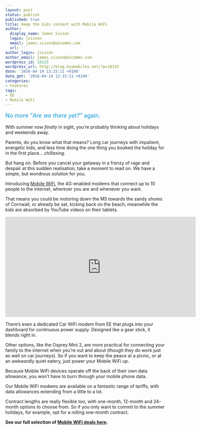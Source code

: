 ```yaml
---
layout: post
status: publish
published: true
title: Keep the kids content with Mobile WiFi
author:
  display_name: James Sisson
  login: jsisson
  email: james.sisson@a1comms.com
  url: ''
author_login: jsisson
author_email: james.sisson@a1comms.com
wordpress_id: 10133
wordpress_url: http://blog.buymobiles.net/?p=10133
date: '2016-04-14 13:33:11 +0100'
date_gmt: '2016-04-14 12:33:11 +0100'
categories:
- Features
tags:
- EE
- Mobile WiFi
---
```

<p><span class="postStandFirst" style="color: #0896d5; line-height: 26px; font-size: 18px;">No more &ldquo;<em>Are we there yet?&rdquo; </em>again.</span></p>
<p>With summer now <em>finally</em> in sight, you&rsquo;re probably thinking about holidays and weekends away.</p>
<p>Parents, do you know what that means? Long car journeys with impatient, energetic kids, and less time doing the one thing you booked the holiday for in the first place&hellip; <em>chillaxing</em>.</p>
<p>But hang on. Before you cancel your getaway in a frenzy of rage and despair at this sudden realisation, take a moment to read on. We have a simple, but wondrous solution for you.</p>
<p>Introducing <a href="http://www.buymobiles.net/mobile-wifi">Mobile WiFi</a>, the 4G-enabled modems that connect up to 10 people to the internet, wherever you are and whenever you want.</p>
<p>That means you could be motoring down the M5 towards the sandy shores of Cornwall, or already be sat, kicking back on the beach, meanwhile the kids are absorbed by YouTube videos on their tablets.</p>
<p><iframe src="https://www.youtube.com/embed/z-ksRV4DNRs" width="600" height="315" frameborder="0" allowfullscreen="allowfullscreen"></iframe></p>
<p>There&rsquo;s even a dedicated Car WiFi modem from EE that plugs into your dashboard for continuous power supply. Designed like a gear stick, it blends right in.</p>
<p>Other options, like the Osprey Mini 2, are more practical for connecting your family to the internet when you&rsquo;re out and about (though they do work just as well on car journeys). So if you want to keep the peace at a picnic, or at an awkwardly quiet eatery, just power your Mobile WiFi up.</p>
<p>Because Mobile WiFi devices operate off the back of their own data allowance, you won&rsquo;t have to burn through your mobile phone data.</p>
<p>Our Mobile WiFi modems are available on a fantastic range of tariffs, with data allowances extending from a little to a lot.</p>
<p>Contract lengths are really flexible too, with one-month, 12-month and 24-month options to choose from. So if you only want to commit to the summer holidays, for example, opt for a rolling one-month contract.</p>
<p><strong>See our full selection of <a href="http://www.buymobiles.net/mobile-wifi">Mobile WiFi deals here</a>.</strong></p>
